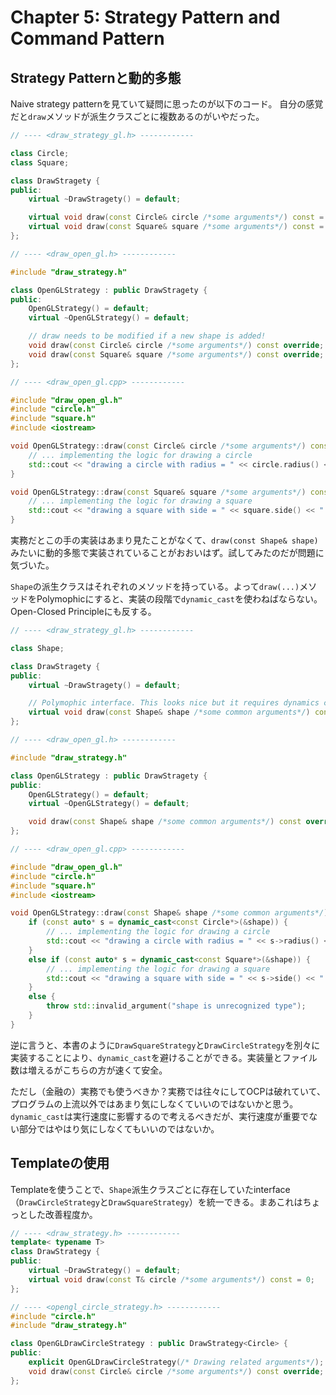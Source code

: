 # Chapter 5: Strategy Pattern and Command Pattern

## Strategy Patternと動的多態

Naive strategy patternを見ていて疑問に思ったのが以下のコード。
自分の感覚だと`draw`メソッドが派生クラスごとに複数あるのがいやだった。

```cpp
// ---- <draw_strategy_gl.h> ------------

class Circle;
class Square;

class DrawStragety {
public:
    virtual ~DrawStragety() = default;

    virtual void draw(const Circle& circle /*some arguments*/) const = 0;
    virtual void draw(const Square& square /*some arguments*/) const = 0;
};

// ---- <draw_open_gl.h> ------------

#include "draw_strategy.h"

class OpenGLStrategy : public DrawStragety {
public:
    OpenGLStrategy() = default;
    virtual ~OpenGLStrategy() = default;

    // draw needs to be modified if a new shape is added!
    void draw(const Circle& circle /*some arguments*/) const override;
    void draw(const Square& square /*some arguments*/) const override;
};

// ---- <draw_open_gl.cpp> ------------

#include "draw_open_gl.h"
#include "circle.h"
#include "square.h"
#include <iostream>

void OpenGLStrategy::draw(const Circle& circle /*some arguments*/) const {
    // ... implementing the logic for drawing a circle
    std::cout << "drawing a circle with radius = " << circle.radius() << " using OpenGL" << std::endl;
}

void OpenGLStrategy::draw(const Square& square /*some arguments*/) const {
    // ... implementing the logic for drawing a square
    std::cout << "drawing a square with side = " << square.side() << " using OpenGL" << std::endl;
}

```

実務だとこの手の実装はあまり見たことがなくて、`draw(const Shape& shape)`みたいに動的多態で実装されていることがおおいはず。試してみたのだが問題に気づいた。

`Shape`の派生クラスはそれぞれのメソッドを持っている。よって`draw(...)`メソッドをPolymophicにすると、実装の段階で`dynamic_cast`を使わねばならない。Open-Closed Principleにも反する。

```cpp
// ---- <draw_strategy_gl.h> ------------

class Shape;

class DrawStragety {
public:
    virtual ~DrawStragety() = default;

    // Polymophic interface. This looks nice but it requires dynamics cast internally...
    virtual void draw(const Shape& shape /*some common arguments*/) const = 0;
};

// ---- <draw_open_gl.h> ------------

#include "draw_strategy.h"

class OpenGLStrategy : public DrawStragety {
public:
    OpenGLStrategy() = default;
    virtual ~OpenGLStrategy() = default;

    void draw(const Shape& shape /*some common arguments*/) const override;
};

// ---- <draw_open_gl.cpp> ------------

#include "draw_open_gl.h"
#include "circle.h"
#include "square.h"
#include <iostream>

void OpenGLStrategy::draw(const Shape& shape /*some common arguments*/) const {
    if (const auto* s = dynamic_cast<const Circle*>(&shape)) {
        // ... implementing the logic for drawing a circle
        std::cout << "drawing a circle with radius = " << s->radius() << " using OpenGL" << std::endl;
    }
    else if (const auto* s = dynamic_cast<const Square*>(&shape)) {
        // ... implementing the logic for drawing a square
        std::cout << "drawing a square with side = " << s->side() << " using OpenGL" << std::endl;
    }
    else {
        throw std::invalid_argument("shape is unrecognized type");
    }
}
```

逆に言うと、本書のように`DrawSquareStrategy`と`DrawCircleStrategy`を別々に実装することにより、`dynamic_cast`を避けることができる。実装量とファイル数は増えるがこちらの方が速くて安全。

ただし（金融の）実務でも使うべきか？実務では往々にしてOCPは破れていて、プログラムの上流以外ではあまり気にしなくていいのではないかと思う。`dynamic_cast`は実行速度に影響するので考えるべきだが、実行速度が重要でない部分ではやはり気にしなくてもいいのではないか。

## Templateの使用

Templateを使うことで、`Shape`派生クラスごとに存在していたinterface（`DrawCircleStrategy`と`DrawSquareStrategy`）を統一できる。まあこれはちょっとした改善程度か。

```cpp
// ---- <draw_strategy.h> ------------
template< typename T>
class DrawStrategy {
public:
    virtual ~DrawStrategy() = default;
    virtual void draw(const T& circle /*some arguments*/) const = 0;
};

// ---- <opengl_circle_strategy.h> ------------
#include "circle.h"
#include "draw_strategy.h"

class OpenGLDrawCircleStrategy : public DrawStrategy<Circle> {
public:
    explicit OpenGLDrawCircleStrategy(/* Drawing related arguments*/);
    void draw(const Circle& circle /*some arguments*/) const override;
};
```
